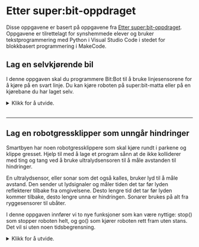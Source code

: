 # Etter super:bit-oppdraget

Disse oppgavene er basert på oppgavene fra [Etter super:bit-oppdraget](https://www.vitensenter.no/superbit/elev/etter-superbit-oppdraget/). Oppgavene er tilrettelagt for synshemmede elever og bruker tekstprogrammering med Python i Visual Studio Code i stedet for blokkbasert programmering i MakeCode.

## Lag en selvkjørende bil

I denne oppgaven skal du programmere Bit:Bot til å bruke linjesensorene for å kjøre på en svart linje. Du kan kjøre roboten på super:bit-matta eller på en kjørebane du har laget selv.

<details>
<summary>Klikk for å utvide.</summary>

Utstyr: micro:bit, Bit:bot XL, Visual Studio Code. I tillegg trenger du en super:bit-matte eller en kjørebane laget med elektrikertape.

BitBot har to linjesensorer. Hver av dem har en liten sender og mottaker som sender ut og mottar usynlig infrarødt lys. Dersom lyset treffer den svarte linja, så absorberes den, noe mottakeren registrer ved at linjesensoren sender tallet 1. Dersom lyset treffer den lyse delen av underlaget, sender linjesensoren tallet 0.

Når den svarte linja er midt mellom de to sensorene, skal roboten kjøre rett fram. Når roboten kommer til en venstresving, dekker linja for lyset fra venstre sensor. Da vil vi at roboten skal kjøre mot venstre.
Når roboten kommer til en høyresving, dekker linja for lyset fra høyre sensor. Da vil vi at roboten skal kjøre mot høyre.

1. Opprett en ny fil (**Ctrl+N**).
2. Lagre filen (**Ctrl+S**) i Visual Studio Code.
3. Du trenger den vanlige import-setningen for micro:bit og import-setning for bitbot-modulen:

```
from microbit import *
from bitbot import *
```

4. Som i tidligere oppgaver trenger vi en evig løkke:

```
while True:
```

5. Her er det viktig at programmet passer på hvor kjørebanen går. Programmet ditt må følge med på om veien svinger, enten til venstre eller til høyre. Det kan du gjøre ved å følge med på om tallet som linjesensorene sender er 0 eller 1. Hvis en av linjesensorene sender tallet 1, vet du at sensoren har kommet over den svarte linja. Da må du justere retningen slik at roboten svinger i den retningen som veien svinger.

    Du kan sjekke om høyre linjesensor sender tallet 1 ved å bruke funksjonen linesensor() i bitbot-modulen. Hvis tallet er 1, må du svinge roboten litt mot høyre. Hvilken instruksjon vil du bruke i stedet for "Sving roboten litt mot høyre"?

```
if (bitbot.linesensor(RIGHT) == 1):
    Sving roboten litt mot høyre
```

6. På samme måte kan du sjekke om venstre linjesensor sender tallet 1. Da kan du bruke en elif-setning:

```
elif (bitbot.linesensor(LEFT) == 1):
    Sving roboten litt mot venstre
```

7. Så langt har du programmert hva som skal skje hvis en av linjesensorene kommer inn på den svarte linja. Men hva skal roboten gjøre hvis ingen av sensorene sender tallet 1? Jo, det betyr at roboten bare skal fortsette å kjøre rett fram. Dette kan du få til ved å bruke en else-setning. En else-setning betyr at verken if eller elif slår ut. Hviken instruksjon vil du bruke i stedet for "Kjør roboten rett fram"?

```
else:
    Kjør roboten rett fram
```

8. Lagre endringene du har gjort i programmet (**Ctrl+S**).
9. Sørg for at roboten er avslått og sett micro:bit inn i roboten. Koble USB-kabelen til micro:bit og overfør programmet med **Ctrl+F5**.
10. Koble USB-kabelen fra micro:bit. Sett roboten på gulvet litt foran der kjørebanen starter. Slå på roboten med bryteren på baksiden.

</details>
&nbsp;

---

## Lag en robotgressklipper som unngår hindringer

Smartbyen har noen robotgressklippere som skal kjøre rundt i parkene og klippe gresset. Hjelp til med å lage et program sånn at de ikke kolliderer med ting og tang ved å bruke ultralydsensoren til å måle avstanden til hindringer.

En ultralydsensor, eller sonar som det også kalles, bruker lyd til å måle avstand. Den sender ut lydsignaler og måler tiden det tar før lyden reflekterer tilbake fra omgivelsene. Desto lengre tid det tar før lyden kommer tilbake, desto lengre unna er hindringen. Sonarer brukes på alt fra ryggesensorer til ubåter.

I denne oppgaven innfører vi to nye funksjoner som kan være nyttige: stop() som stopper roboten helt, og go() som kjører roboten rett fram uten stans. Det vil si uten noen tidsbegrensning.

<details>
<summary>Klikk for å utvide.</summary>
&nbsp;

Utstyr: micro:bit, Bit:bot XL, ultralydsensor, Visual Studio Code.

1. Lag en ny fil (**Ctrl+N**) i Visual Studio Code.
2. Lagre filen (**Ctrl+S**).
3. Du trenger import-setninger for micro:bit og Bit:bot:

```
from microbit import *
from bitbot import *
```

4. Start programmet med en evig løkke (while True) slik du har gjort i tidligere oppgaver.

5. Deretter skal du sjekke om ultralydsensoren (sonaren) måler en avstand på under 10 cm. Hva synes du bør skje hvis avstanden er under 10 cm? Og hva skal skje ellers, dersom avstanden er over 10 cm? Her kan det være lurt å bruke betingelser (if- og else-setninger). For å sjekke om avstanden er under 10 cm, kan du bruke en funksjon som heter sonar():

```
if bitbot.sonar() < 10:
    Her bestemmer du hva roboten skal gjøre hvis avstanden er under 10 cm
```

6. Hva synes du roboten skal gjøre hvis avstanden er under 10 cm?

7. Og hva skal den gjøre ellers?


</details>